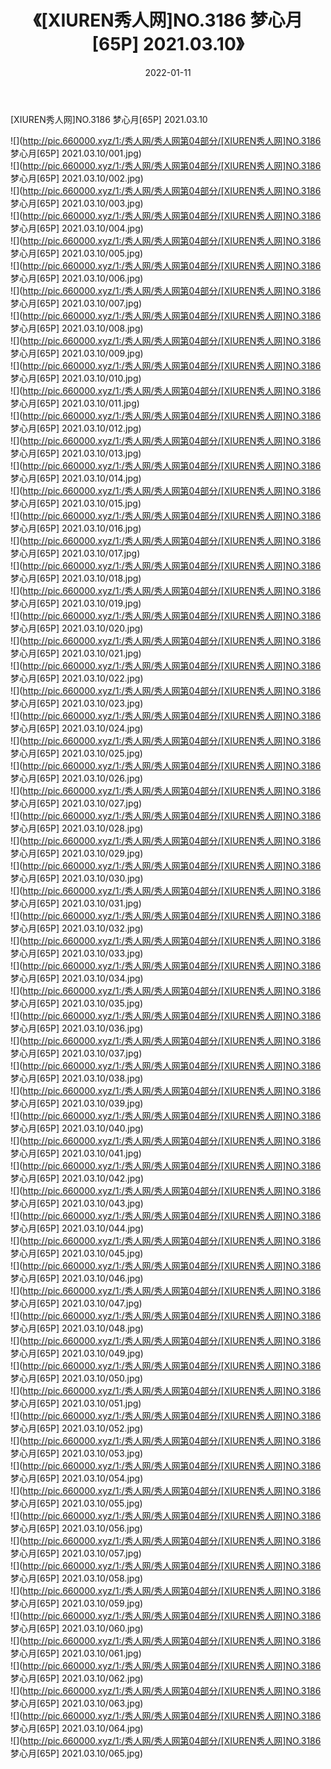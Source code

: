 ﻿---
layout: post
title:  《[XIUREN秀人网]NO.3186 梦心月[65P] 2021.03.10》
date:   2022-01-11
img: http://pic.660000.xyz/1:/秀人网/秀人网第04部分/[XIUREN秀人网]NO.3186 梦心月[65P] 2021.03.10/000.jpg
categories: [美女, 清纯, 唯美]
---

[XIUREN秀人网]NO.3186 梦心月[65P] 2021.03.10

 ![](http://pic.660000.xyz/1:/秀人网/秀人网第04部分/[XIUREN秀人网]NO.3186 梦心月[65P] 2021.03.10/001.jpg) <br>![](http://pic.660000.xyz/1:/秀人网/秀人网第04部分/[XIUREN秀人网]NO.3186 梦心月[65P] 2021.03.10/002.jpg) <br>![](http://pic.660000.xyz/1:/秀人网/秀人网第04部分/[XIUREN秀人网]NO.3186 梦心月[65P] 2021.03.10/003.jpg) <br>![](http://pic.660000.xyz/1:/秀人网/秀人网第04部分/[XIUREN秀人网]NO.3186 梦心月[65P] 2021.03.10/004.jpg) <br>![](http://pic.660000.xyz/1:/秀人网/秀人网第04部分/[XIUREN秀人网]NO.3186 梦心月[65P] 2021.03.10/005.jpg) <br>![](http://pic.660000.xyz/1:/秀人网/秀人网第04部分/[XIUREN秀人网]NO.3186 梦心月[65P] 2021.03.10/006.jpg) <br>![](http://pic.660000.xyz/1:/秀人网/秀人网第04部分/[XIUREN秀人网]NO.3186 梦心月[65P] 2021.03.10/007.jpg) <br>![](http://pic.660000.xyz/1:/秀人网/秀人网第04部分/[XIUREN秀人网]NO.3186 梦心月[65P] 2021.03.10/008.jpg) <br>![](http://pic.660000.xyz/1:/秀人网/秀人网第04部分/[XIUREN秀人网]NO.3186 梦心月[65P] 2021.03.10/009.jpg) <br>![](http://pic.660000.xyz/1:/秀人网/秀人网第04部分/[XIUREN秀人网]NO.3186 梦心月[65P] 2021.03.10/010.jpg) <br>![](http://pic.660000.xyz/1:/秀人网/秀人网第04部分/[XIUREN秀人网]NO.3186 梦心月[65P] 2021.03.10/011.jpg) <br>![](http://pic.660000.xyz/1:/秀人网/秀人网第04部分/[XIUREN秀人网]NO.3186 梦心月[65P] 2021.03.10/012.jpg) <br>![](http://pic.660000.xyz/1:/秀人网/秀人网第04部分/[XIUREN秀人网]NO.3186 梦心月[65P] 2021.03.10/013.jpg) <br>![](http://pic.660000.xyz/1:/秀人网/秀人网第04部分/[XIUREN秀人网]NO.3186 梦心月[65P] 2021.03.10/014.jpg) <br>![](http://pic.660000.xyz/1:/秀人网/秀人网第04部分/[XIUREN秀人网]NO.3186 梦心月[65P] 2021.03.10/015.jpg) <br>![](http://pic.660000.xyz/1:/秀人网/秀人网第04部分/[XIUREN秀人网]NO.3186 梦心月[65P] 2021.03.10/016.jpg) <br>![](http://pic.660000.xyz/1:/秀人网/秀人网第04部分/[XIUREN秀人网]NO.3186 梦心月[65P] 2021.03.10/017.jpg) <br>![](http://pic.660000.xyz/1:/秀人网/秀人网第04部分/[XIUREN秀人网]NO.3186 梦心月[65P] 2021.03.10/018.jpg) <br>![](http://pic.660000.xyz/1:/秀人网/秀人网第04部分/[XIUREN秀人网]NO.3186 梦心月[65P] 2021.03.10/019.jpg) <br>![](http://pic.660000.xyz/1:/秀人网/秀人网第04部分/[XIUREN秀人网]NO.3186 梦心月[65P] 2021.03.10/020.jpg) <br>![](http://pic.660000.xyz/1:/秀人网/秀人网第04部分/[XIUREN秀人网]NO.3186 梦心月[65P] 2021.03.10/021.jpg) <br>![](http://pic.660000.xyz/1:/秀人网/秀人网第04部分/[XIUREN秀人网]NO.3186 梦心月[65P] 2021.03.10/022.jpg) <br>![](http://pic.660000.xyz/1:/秀人网/秀人网第04部分/[XIUREN秀人网]NO.3186 梦心月[65P] 2021.03.10/023.jpg) <br>![](http://pic.660000.xyz/1:/秀人网/秀人网第04部分/[XIUREN秀人网]NO.3186 梦心月[65P] 2021.03.10/024.jpg) <br>![](http://pic.660000.xyz/1:/秀人网/秀人网第04部分/[XIUREN秀人网]NO.3186 梦心月[65P] 2021.03.10/025.jpg) <br>![](http://pic.660000.xyz/1:/秀人网/秀人网第04部分/[XIUREN秀人网]NO.3186 梦心月[65P] 2021.03.10/026.jpg) <br>![](http://pic.660000.xyz/1:/秀人网/秀人网第04部分/[XIUREN秀人网]NO.3186 梦心月[65P] 2021.03.10/027.jpg) <br>![](http://pic.660000.xyz/1:/秀人网/秀人网第04部分/[XIUREN秀人网]NO.3186 梦心月[65P] 2021.03.10/028.jpg) <br>![](http://pic.660000.xyz/1:/秀人网/秀人网第04部分/[XIUREN秀人网]NO.3186 梦心月[65P] 2021.03.10/029.jpg) <br>![](http://pic.660000.xyz/1:/秀人网/秀人网第04部分/[XIUREN秀人网]NO.3186 梦心月[65P] 2021.03.10/030.jpg) <br>![](http://pic.660000.xyz/1:/秀人网/秀人网第04部分/[XIUREN秀人网]NO.3186 梦心月[65P] 2021.03.10/031.jpg) <br>![](http://pic.660000.xyz/1:/秀人网/秀人网第04部分/[XIUREN秀人网]NO.3186 梦心月[65P] 2021.03.10/032.jpg) <br>![](http://pic.660000.xyz/1:/秀人网/秀人网第04部分/[XIUREN秀人网]NO.3186 梦心月[65P] 2021.03.10/033.jpg) <br>![](http://pic.660000.xyz/1:/秀人网/秀人网第04部分/[XIUREN秀人网]NO.3186 梦心月[65P] 2021.03.10/034.jpg) <br>![](http://pic.660000.xyz/1:/秀人网/秀人网第04部分/[XIUREN秀人网]NO.3186 梦心月[65P] 2021.03.10/035.jpg) <br>![](http://pic.660000.xyz/1:/秀人网/秀人网第04部分/[XIUREN秀人网]NO.3186 梦心月[65P] 2021.03.10/036.jpg) <br>![](http://pic.660000.xyz/1:/秀人网/秀人网第04部分/[XIUREN秀人网]NO.3186 梦心月[65P] 2021.03.10/037.jpg) <br>![](http://pic.660000.xyz/1:/秀人网/秀人网第04部分/[XIUREN秀人网]NO.3186 梦心月[65P] 2021.03.10/038.jpg) <br>![](http://pic.660000.xyz/1:/秀人网/秀人网第04部分/[XIUREN秀人网]NO.3186 梦心月[65P] 2021.03.10/039.jpg) <br>![](http://pic.660000.xyz/1:/秀人网/秀人网第04部分/[XIUREN秀人网]NO.3186 梦心月[65P] 2021.03.10/040.jpg) <br>![](http://pic.660000.xyz/1:/秀人网/秀人网第04部分/[XIUREN秀人网]NO.3186 梦心月[65P] 2021.03.10/041.jpg) <br>![](http://pic.660000.xyz/1:/秀人网/秀人网第04部分/[XIUREN秀人网]NO.3186 梦心月[65P] 2021.03.10/042.jpg) <br>![](http://pic.660000.xyz/1:/秀人网/秀人网第04部分/[XIUREN秀人网]NO.3186 梦心月[65P] 2021.03.10/043.jpg) <br>![](http://pic.660000.xyz/1:/秀人网/秀人网第04部分/[XIUREN秀人网]NO.3186 梦心月[65P] 2021.03.10/044.jpg) <br>![](http://pic.660000.xyz/1:/秀人网/秀人网第04部分/[XIUREN秀人网]NO.3186 梦心月[65P] 2021.03.10/045.jpg) <br>![](http://pic.660000.xyz/1:/秀人网/秀人网第04部分/[XIUREN秀人网]NO.3186 梦心月[65P] 2021.03.10/046.jpg) <br>![](http://pic.660000.xyz/1:/秀人网/秀人网第04部分/[XIUREN秀人网]NO.3186 梦心月[65P] 2021.03.10/047.jpg) <br>![](http://pic.660000.xyz/1:/秀人网/秀人网第04部分/[XIUREN秀人网]NO.3186 梦心月[65P] 2021.03.10/048.jpg) <br>![](http://pic.660000.xyz/1:/秀人网/秀人网第04部分/[XIUREN秀人网]NO.3186 梦心月[65P] 2021.03.10/049.jpg) <br>![](http://pic.660000.xyz/1:/秀人网/秀人网第04部分/[XIUREN秀人网]NO.3186 梦心月[65P] 2021.03.10/050.jpg) <br>![](http://pic.660000.xyz/1:/秀人网/秀人网第04部分/[XIUREN秀人网]NO.3186 梦心月[65P] 2021.03.10/051.jpg) <br>![](http://pic.660000.xyz/1:/秀人网/秀人网第04部分/[XIUREN秀人网]NO.3186 梦心月[65P] 2021.03.10/052.jpg) <br>![](http://pic.660000.xyz/1:/秀人网/秀人网第04部分/[XIUREN秀人网]NO.3186 梦心月[65P] 2021.03.10/053.jpg) <br>![](http://pic.660000.xyz/1:/秀人网/秀人网第04部分/[XIUREN秀人网]NO.3186 梦心月[65P] 2021.03.10/054.jpg) <br>![](http://pic.660000.xyz/1:/秀人网/秀人网第04部分/[XIUREN秀人网]NO.3186 梦心月[65P] 2021.03.10/055.jpg) <br>![](http://pic.660000.xyz/1:/秀人网/秀人网第04部分/[XIUREN秀人网]NO.3186 梦心月[65P] 2021.03.10/056.jpg) <br>![](http://pic.660000.xyz/1:/秀人网/秀人网第04部分/[XIUREN秀人网]NO.3186 梦心月[65P] 2021.03.10/057.jpg) <br>![](http://pic.660000.xyz/1:/秀人网/秀人网第04部分/[XIUREN秀人网]NO.3186 梦心月[65P] 2021.03.10/058.jpg) <br>![](http://pic.660000.xyz/1:/秀人网/秀人网第04部分/[XIUREN秀人网]NO.3186 梦心月[65P] 2021.03.10/059.jpg) <br>![](http://pic.660000.xyz/1:/秀人网/秀人网第04部分/[XIUREN秀人网]NO.3186 梦心月[65P] 2021.03.10/060.jpg) <br>![](http://pic.660000.xyz/1:/秀人网/秀人网第04部分/[XIUREN秀人网]NO.3186 梦心月[65P] 2021.03.10/061.jpg) <br>![](http://pic.660000.xyz/1:/秀人网/秀人网第04部分/[XIUREN秀人网]NO.3186 梦心月[65P] 2021.03.10/062.jpg) <br>![](http://pic.660000.xyz/1:/秀人网/秀人网第04部分/[XIUREN秀人网]NO.3186 梦心月[65P] 2021.03.10/063.jpg) <br>![](http://pic.660000.xyz/1:/秀人网/秀人网第04部分/[XIUREN秀人网]NO.3186 梦心月[65P] 2021.03.10/064.jpg) <br>![](http://pic.660000.xyz/1:/秀人网/秀人网第04部分/[XIUREN秀人网]NO.3186 梦心月[65P] 2021.03.10/065.jpg) <br>